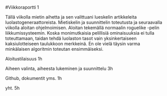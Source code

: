 #Viikkoraportti 1

Tällä viikolla mietin aihetta ja sen valittuani lueskelin artikkeleita luolastogeneraattoreista. Mietiskelin ja suunnittelin toteutusta ja seuraavalla viikolla aloitan ohjelmoimisen. Aloitan tekemällä normaalin roguelike -pelin liikkumissysteemin. Koska monimutkaisia pelillisiä ominaisuuksia ei tulla toteuttamaan, taidan tehdä luolaston tasot vain yksinkertaiseen kaksiulotteiseen taulukkoon merkkeinä. En ole vielä täysin varma minkälaisen algoritmin toteutan ensimmäiseksi. 


Aloitustilaisuus    1h

Aiheen valinta, aiheesta lukeminen ja suunnittelu    3h

Github, dokumentit yms.    1h

yht. 5h
